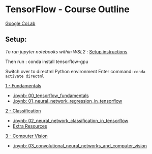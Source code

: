 # TensorFlow - Course Outline

[Google CoLab](https://colab.research.google.com/drive/)

## Setup: 

_To run jupyter notebooks within WSL2_ :
[Setup instructions](https://docs.microsoft.com/en-us/windows/ai/directml/gpu-tensorflow-wsl)

Then run :
conda install tensorflow-gpu

Switch over to directml Python environment
Enter command: `conda activate directml`

[1 - Fundamentals](01%20-%20Fundamentals.md)
* [.ipynb: 00_tensorflow_fundamentals](00_tensorflow_fundamentals.ipynb)
* [.ipynb: 01_neural_network_regression_in_tensorflow](01_neural_network_regression_in_tensorflow.ipynb)

[2 - Classification](02%20-%20Classification.md)
* [.ipynb: 02_neural_network_classification_in_tensorflow](02_neural_network_classification_in_tensorflow.ipynb)
* [Extra Resources](02_classification_challenge.md)

[3 - Computer Vision](03%20-%20Computer_Vision.md)
* [.ipynb: 03_convolutional_neural_networks_and_computer_vision](03_convolutional_neural_networks_and_computer_vision.ipynb)